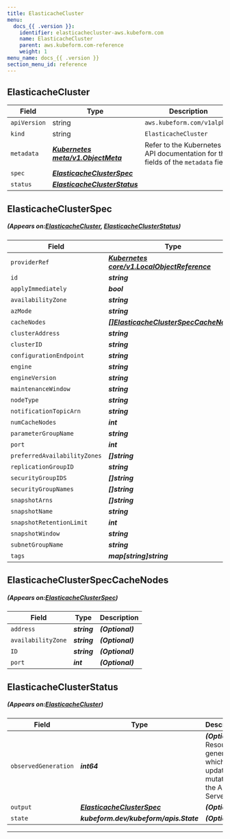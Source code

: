 ```yaml
---
title: ElasticacheCluster
menu:
  docs_{{ .version }}:
    identifier: elasticachecluster-aws.kubeform.com
    name: ElasticacheCluster
    parent: aws.kubeform.com-reference
    weight: 1
menu_name: docs_{{ .version }}
section_menu_id: reference
---
```


## ElasticacheCluster
| Field | Type | Description |
| ------ | ----- | ----------- |
| `apiVersion` | string | `aws.kubeform.com/v1alpha1` |
|    `kind` | string | `ElasticacheCluster` |
| `metadata` | ***[Kubernetes meta/v1.ObjectMeta](https://kubernetes.io/docs/reference/generated/kubernetes-api/v1.13/#objectmeta-v1-meta)***|Refer to the Kubernetes API documentation for the fields of the `metadata` field.|
| `spec` | ***[ElasticacheClusterSpec](#ElasticacheClusterSpec)***||
| `status` | ***[ElasticacheClusterStatus](#ElasticacheClusterStatus)***||
## ElasticacheClusterSpec
##### (Appears on:[ElasticacheCluster](#ElasticacheCluster), [ElasticacheClusterStatus](#ElasticacheClusterStatus))
| Field | Type | Description |
| ------ | ----- | ----------- |
| `providerRef` | ***[Kubernetes core/v1.LocalObjectReference](https://kubernetes.io/docs/reference/generated/kubernetes-api/v1.13/#localobjectreference-v1-core)***||
| `id` | ***string***||
| `applyImmediately` | ***bool***| ***(Optional)*** |
| `availabilityZone` | ***string***| ***(Optional)*** |
| `azMode` | ***string***| ***(Optional)*** |
| `cacheNodes` | ***[[]ElasticacheClusterSpecCacheNodes](#ElasticacheClusterSpecCacheNodes)***| ***(Optional)*** |
| `clusterAddress` | ***string***| ***(Optional)*** |
| `clusterID` | ***string***||
| `configurationEndpoint` | ***string***| ***(Optional)*** |
| `engine` | ***string***| ***(Optional)*** |
| `engineVersion` | ***string***| ***(Optional)*** |
| `maintenanceWindow` | ***string***| ***(Optional)*** |
| `nodeType` | ***string***| ***(Optional)*** |
| `notificationTopicArn` | ***string***| ***(Optional)*** |
| `numCacheNodes` | ***int***| ***(Optional)*** |
| `parameterGroupName` | ***string***| ***(Optional)*** |
| `port` | ***int***| ***(Optional)*** |
| `preferredAvailabilityZones` | ***[]string***| ***(Optional)*** |
| `replicationGroupID` | ***string***| ***(Optional)*** |
| `securityGroupIDS` | ***[]string***| ***(Optional)*** |
| `securityGroupNames` | ***[]string***| ***(Optional)*** |
| `snapshotArns` | ***[]string***| ***(Optional)*** |
| `snapshotName` | ***string***| ***(Optional)*** |
| `snapshotRetentionLimit` | ***int***| ***(Optional)*** |
| `snapshotWindow` | ***string***| ***(Optional)*** |
| `subnetGroupName` | ***string***| ***(Optional)*** |
| `tags` | ***map[string]string***| ***(Optional)*** |
## ElasticacheClusterSpecCacheNodes
##### (Appears on:[ElasticacheClusterSpec](#ElasticacheClusterSpec))
| Field | Type | Description |
| ------ | ----- | ----------- |
| `address` | ***string***| ***(Optional)*** |
| `availabilityZone` | ***string***| ***(Optional)*** |
| `ID` | ***string***| ***(Optional)*** |
| `port` | ***int***| ***(Optional)*** |
## ElasticacheClusterStatus
##### (Appears on:[ElasticacheCluster](#ElasticacheCluster))
| Field | Type | Description |
| ------ | ----- | ----------- |
| `observedGeneration` | ***int64***| ***(Optional)*** Resource generation, which is updated on mutation by the API Server.|
| `output` | ***[ElasticacheClusterSpec](#ElasticacheClusterSpec)***| ***(Optional)*** |
| `state` | ***kubeform.dev/kubeform/apis.State***| ***(Optional)*** |
---
